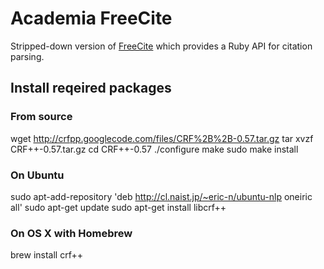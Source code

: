 # Academia FreeCite

Stripped-down version of [FreeCite](http://freecite.library.brown.edu/) which provides a Ruby API for citation parsing.

## Install reqeired packages

### From source

wget http://crfpp.googlecode.com/files/CRF%2B%2B-0.57.tar.gz
tar xvzf CRF++-0.57.tar.gz
cd CRF++-0.57
./configure 
make
sudo make install

### On Ubuntu

sudo apt-add-repository 'deb http://cl.naist.jp/~eric-n/ubuntu-nlp oneiric all'
sudo apt-get update
sudo apt-get install libcrf++

### On OS X with Homebrew

brew install crf++

